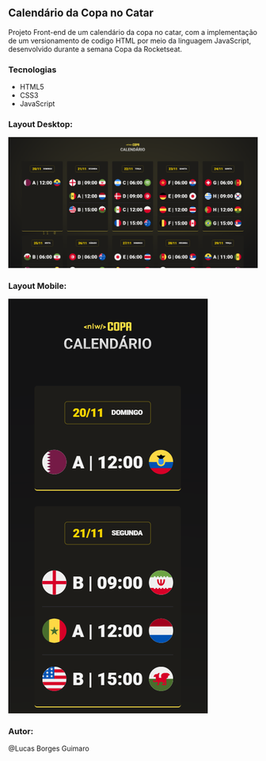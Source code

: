 ## Calendário da Copa no Catar 

Projeto Front-end de um calendário da copa no catar, com a implementação de um versionamento de codigo HTML por meio da linguagem JavaScript, desenvolvido durante a semana </nlw> Copa da Rocketseat. 

### Tecnologias
- HTML5
- CSS3
- JavaScript

### Layout Desktop:

![interface](https://github.com/LukasGuimaro/Agenda-NLW-Copa/blob/main/src/TelaDesktop.png)

### Layout Mobile:

![interface](https://github.com/LukasGuimaro/Agenda-NLW-Copa/blob/main/src/TelaMobile.png)

### Autor: 

@Lucas Borges Guimaro
